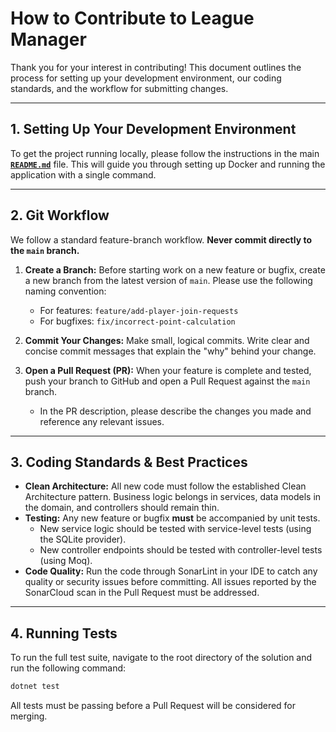 # How to Contribute to League Manager

Thank you for your interest in contributing! This document outlines the process for setting up your development environment, our coding standards, and the workflow for submitting changes.

---

## 1. Setting Up Your Development Environment

To get the project running locally, please follow the instructions in the main [**`README.md`**](../README.md) file. This will guide you through setting up Docker and running the application with a single command.

---

## 2. Git Workflow

We follow a standard feature-branch workflow. **Never commit directly to the `main` branch.**

1. **Create a Branch:** Before starting work on a new feature or bugfix, create a new branch from the latest version of `main`. Please use the following naming convention:
    * For features: `feature/add-player-join-requests`
    * For bugfixes: `fix/incorrect-point-calculation`

2. **Commit Your Changes:** Make small, logical commits. Write clear and concise commit messages that explain the "why" behind your change.

3. **Open a Pull Request (PR):** When your feature is complete and tested, push your branch to GitHub and open a Pull Request against the `main` branch.
    * In the PR description, please describe the changes you made and reference any relevant issues.

---

## 3. Coding Standards & Best Practices

* **Clean Architecture:** All new code must follow the established Clean Architecture pattern. Business logic belongs in services, data models in the domain, and controllers should remain thin.
* **Testing:** Any new feature or bugfix **must** be accompanied by unit tests.
  * New service logic should be tested with service-level tests (using the SQLite provider).
  * New controller endpoints should be tested with controller-level tests (using Moq).
* **Code Quality:** Run the code through SonarLint in your IDE to catch any quality or security issues before committing. All issues reported by the SonarCloud scan in the Pull Request must be addressed.

---

## 4. Running Tests

To run the full test suite, navigate to the root directory of the solution and run the following command:

```bash
dotnet test
```

All tests must be passing before a Pull Request will be considered for merging.